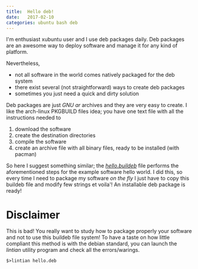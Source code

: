 ```yaml
---
title:  Hello deb!
date:   2017-02-10
categories: ubuntu bash deb 
---
```


I'm enthusiast xubuntu user and I use deb packages daily.
Deb packages are an awesome way to deploy software and manage it for any kind of platform.

Nevertheless,
  * not all software in the world comes natively packaged for the deb system
  * there exist several (not straightforward) ways to create deb packages
  * sometimes you just need a quick and dirty solution

Deb packages are just _GNU ar_ archives and they are very easy to create.
I like the arch-linux PKGBUILD files idea; you have one text file with all the instructions needed to 
  1. download the software
  2. create the destination directories
  3. compile the software
  4. create an archive file with all binary files, ready to be installed (with pacman)

So here I suggest something similar; the [_hello.buildeb_](https://raw.githubusercontent.com/lucabaldesi/hellodeb/master/hello.buildeb) file performs the aforementioned steps for the example software hello world.
I did this, so every time I need to package my software _on the fly_ I just have to copy this buildeb file and modify few strings et voila'! An installable deb package is ready!

# Disclaimer
This is bad! You really want to study how to package properly your software and not to use this buildeb file system!
To have a taste on how little compliant this method is with the debian standard, you can launch the _lintian_ utility program and check all the errors/warings.

``
$>lintian hello.deb
``
